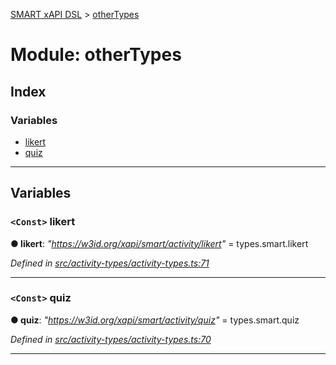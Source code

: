 [SMART xAPI DSL](../README.md) > [otherTypes](../modules/othertypes.md)

# Module: otherTypes

## Index

### Variables

* [likert](othertypes.md#likert)
* [quiz](othertypes.md#quiz)

---

## Variables

<a id="likert"></a>

### `<Const>` likert

**● likert**: *"https://w3id.org/xapi/smart/activity/likert"* =  types.smart.likert

*Defined in [src/activity-types/activity-types.ts:71](https://github.com/Gradiant/smart-xapi-dsl/blob/master/src/activity-types/activity-types.ts#L71)*

___
<a id="quiz"></a>

### `<Const>` quiz

**● quiz**: *"https://w3id.org/xapi/smart/activity/quiz"* =  types.smart.quiz

*Defined in [src/activity-types/activity-types.ts:70](https://github.com/Gradiant/smart-xapi-dsl/blob/master/src/activity-types/activity-types.ts#L70)*

___

